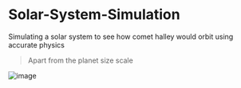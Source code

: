# Solar-System-Simulation
Simulating a solar system to see how comet halley would orbit using accurate physics
> Apart from the planet size scale

![image](https://github.com/LissanKoirala/Solar-System-Simulation/blob/main/demo.gif)

